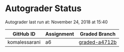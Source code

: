 # Autograder Status
Autograder last run at: November 24, 2018 at 15:40

| GitHub ID | Assignment | Graded Branch |
|-----------|------------|---------------|
| komalessarani | a6 | [graded-a4712b](https://github.com/Fall2018COMP401-001/a6-komalessarani/tree/graded-a4712b) | 
